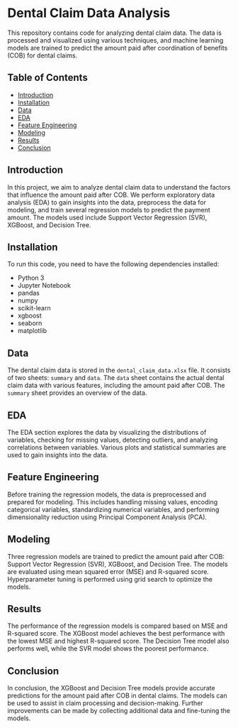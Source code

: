 # Dental Claim Data Analysis

This repository contains code for analyzing dental claim data. The data is processed and visualized using various techniques, and machine learning models are trained to predict the amount paid after coordination of benefits (COB) for dental claims.

## Table of Contents

- [Introduction](#introduction)
- [Installation](#installation)
- [Data](#data)
- [EDA](#eda)
- [Feature Engineering](#feature-engineering)
- [Modeling](#modeling)
- [Results](#results)
- [Conclusion](#conclusion)

## Introduction

In this project, we aim to analyze dental claim data to understand the factors that influence the amount paid after COB. We perform exploratory data analysis (EDA) to gain insights into the data, preprocess the data for modeling, and train several regression models to predict the payment amount. The models used include Support Vector Regression (SVR), XGBoost, and Decision Tree.

## Installation

To run this code, you need to have the following dependencies installed:

- Python 3
- Jupyter Notebook
- pandas
- numpy
- scikit-learn
- xgboost
- seaborn
- matplotlib

## Data

The dental claim data is stored in the `dental_claim_data.xlsx` file. It consists of two sheets: `summary` and `data`. The `data` sheet contains the actual dental claim data with various features, including the amount paid after COB. The `summary` sheet provides an overview of the data.

## EDA

The EDA section explores the data by visualizing the distributions of variables, checking for missing values, detecting outliers, and analyzing correlations between variables. Various plots and statistical summaries are used to gain insights into the data.

## Feature Engineering

Before training the regression models, the data is preprocessed and prepared for modeling. This includes handling missing values, encoding categorical variables, standardizing numerical variables, and performing dimensionality reduction using Principal Component Analysis (PCA).

## Modeling

Three regression models are trained to predict the amount paid after COB: Support Vector Regression (SVR), XGBoost, and Decision Tree. The models are evaluated using mean squared error (MSE) and R-squared score. Hyperparameter tuning is performed using grid search to optimize the models.

## Results

The performance of the regression models is compared based on MSE and R-squared score. The XGBoost model achieves the best performance with the lowest MSE and highest R-squared score. The Decision Tree model also performs well, while the SVR model shows the poorest performance.

## Conclusion

In conclusion, the XGBoost and Decision Tree models provide accurate predictions for the amount paid after COB in dental claims. The models can be used to assist in claim processing and decision-making. Further improvements can be made by collecting additional data and fine-tuning the models.
